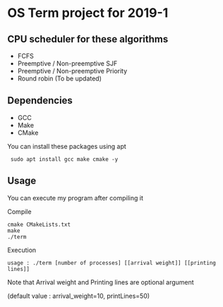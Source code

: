 # OS Term project for 2019-1

## CPU scheduler for these algorithms
* FCFS
* Preemptive / Non-preemptive SJF
* Preemptive / Non-preemptive Priority
* Round robin (To be updated)

## Dependencies
* GCC
* Make
* CMake

You can install these packages using apt

``` sudo apt install gcc make cmake -y```

## Usage
You can execute my program after compiling it

Compile
```
cmake CMakeLists.txt
make
./term
```
Execution
```$xslt
usage : ./term [number of processes] [[arrival weight]] [[printing lines]]
```
Note that Arrival weight and Printing lines are optional argument

(default value : arrival_weight=10, printLines=50) 